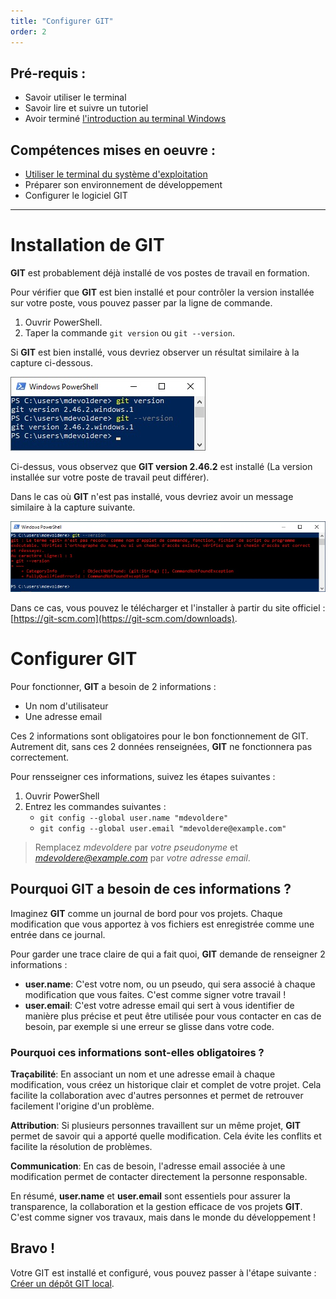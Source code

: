 ```yaml
---
title: "Configurer GIT"
order: 2
---
```



## Pré-requis : 
- Savoir utiliser le terminal
- Savoir lire et suivre un tutoriel
- Avoir terminé [l'introduction au terminal Windows](./01-powershell-intro)

## Compétences mises en oeuvre : 
- [Utiliser le terminal du système d'exploitation](./01-powershell-intro)
- Préparer son environnement de développement
- Configurer le logiciel GIT

---


# Installation de GIT

**GIT** est probablement déjà installé de vos postes de travail en formation.

Pour vérifier que **GIT** est bien installé et pour contrôler la version installée sur votre poste, vous pouvez passer par la ligne de commande.

1. Ouvrir PowerShell.
2. Taper la commande `git version` ou `git --version`.

Si **GIT** est bien installé, vous devriez observer un résultat similaire à la capture ci-dessous.

![git version](./img/git-version.jpg)

Ci-dessus, vous observez que ****GIT** version 2.46.2** est installé (La version installée sur votre poste de travail peut différer).


Dans le cas où **GIT** n'est pas installé, vous devriez avoir un message similaire à la capture suivante.

![git non installé](./img/git-version-ko.jpg)

Dans ce cas, vous pouvez le télécharger et l'installer à partir du site officiel : [https://git-scm.com](https://git-scm.com/downloads).


# Configurer GIT

Pour fonctionner, **GIT** a besoin de 2 informations :

- Un nom d'utilisateur
- Une adresse email

Ces 2 informations sont obligatoires pour le bon fonctionnement de GIT. Autrement dit, sans ces 2 données renseignées, **GIT** ne fonctionnera pas correctement.

Pour rensseigner ces informations, suivez les étapes suivantes : 

1. Ouvrir PowerShell
2. Entrez les commandes suivantes : 
    - `git config --global user.name "mdevoldere"`
    - `git config --global user.email "mdevoldere@example.com"`

> Remplacez *mdevoldere* par *votre pseudonyme* et *mdevoldere@example.com* par *votre adresse email*.


## Pourquoi GIT a besoin de ces informations ? 

Imaginez **GIT** comme un journal de bord pour vos projets. Chaque modification que vous apportez à vos fichiers est enregistrée comme une entrée dans ce journal. 

Pour garder une trace claire de qui a fait quoi, **GIT** demande de renseigner 2 informations :

- **user.name**: C'est votre nom, ou un pseudo, qui sera associé à chaque modification que vous faites. C'est comme signer votre travail !
- **user.email**: C'est votre adresse email qui sert à vous identifier de manière plus précise et peut être utilisée pour vous contacter en cas de besoin, par exemple si une erreur se glisse dans votre code.

### Pourquoi ces informations sont-elles obligatoires ?

**Traçabilité**: En associant un nom et une adresse email à chaque modification, vous créez un historique clair et complet de votre projet. Cela facilite la collaboration avec d'autres personnes et permet de retrouver facilement l'origine d'un problème.

**Attribution**: Si plusieurs personnes travaillent sur un même projet, **GIT** permet de savoir qui a apporté quelle modification. Cela évite les conflits et facilite la résolution de problèmes.

**Communication**: En cas de besoin, l'adresse email associée à une modification permet de contacter directement la personne responsable.

En résumé, **user.name** et **user.email** sont essentiels pour assurer la transparence, la collaboration et la gestion efficace de vos projets **GIT**. C'est comme signer vos travaux, mais dans le monde du développement !

## Bravo !

Votre GIT est installé et configuré, vous pouvez passer à l'étape suivante : [Créer un dépôt GIT local](./03-git-init-add-commit).
